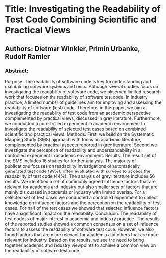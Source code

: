 # Title: Investigating the Readability of Test Code Combining Scientific and Practical Views
## Authors: Dietmar Winkler, Primin Urbanke, Rudolf Ramler

### Abstract: 
Purpose. 
The readability of software code is key for understanding and maintaining software systems and tests. Although several studies focus
on investigating the readability of software code, we observed limited research work that focuses on the readability of software test code. In industry practice,
a limited number of guidelines aim for improving and assessing the readability of software (test) code. Therefore, in this paper, we aim at investigating
the readability of test code from an academic perspective complemented by practical views, discussed in grey literature. Furthermore, we conducted a con-
trolled experiment in academic environment to investigate the readability of selected test cases based on combined scientific and practical views. 
Methods. First, we build on the Systematic Mapping Study (SMS) approach with focus on academic literature, complemented by practical aspects reported in grey literature. Second we investigate the perception of readability and understandability in a controlled experiment in academic environment. 
Results.
The result set of the SMS includes 16 studies for further analysis. The majority of publications focuses on readability investigations of automatically
generated test code (88%), often evaluated with surveys to access the readability of test code (44%). The analysis of grey literature includes 56 results.
We identified a set of commonly agreed influence factors that are relevant for academia and industry but also smaller sets of factors that are mainly dis
cussed in academia or industry with limited overlap. For a selected set of test cases we conducted a controlled experiment to collect knowledge on influence factors and the perception on the readability of test cases. For half of the test cases we showed that selected influence factors have a significant impact on
the readability. 
Conclusion. The readability of test code is of major interest in academia and industry practice. The results of the reported studies showed a common consensus on a set of influence factors to assess the readability of software test code. However, we also found factors that are more relevant for academia and others that are more relevant for industry. Based on the results, we see the need to bring together academic and industry viewpoints to achieve
a common view on the readability of software test code.
